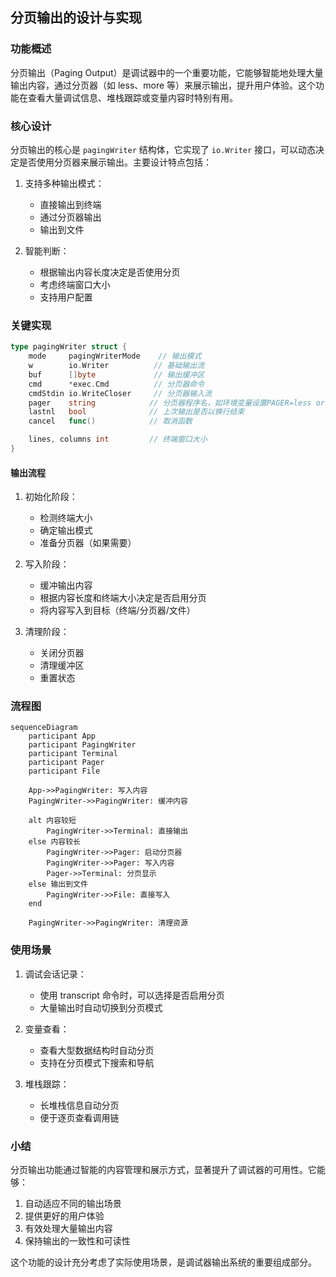 ## 分页输出的设计与实现

### 功能概述

分页输出（Paging Output）是调试器中的一个重要功能，它能够智能地处理大量输出内容，通过分页器（如 less、more 等）来展示输出，提升用户体验。这个功能在查看大量调试信息、堆栈跟踪或变量内容时特别有用。

### 核心设计

分页输出的核心是 `pagingWriter` 结构体，它实现了 `io.Writer` 接口，可以动态决定是否使用分页器来展示输出。主要设计特点包括：

1. 支持多种输出模式：

   - 直接输出到终端
   - 通过分页器输出
   - 输出到文件
2. 智能判断：

   - 根据输出内容长度决定是否使用分页
   - 考虑终端窗口大小
   - 支持用户配置

### 关键实现

```go
type pagingWriter struct {
    mode     pagingWriterMode    // 输出模式
    w        io.Writer          // 基础输出流
    buf      []byte             // 输出缓冲区
    cmd      *exec.Cmd          // 分页器命令
    cmdStdin io.WriteCloser     // 分页器输入流
    pager    string            // 分页器程序名，如环境变量设置PAGER=less or PAGER=more
    lastnl   bool              // 上次输出是否以换行结束
    cancel   func()            // 取消函数

    lines, columns int         // 终端窗口大小
}
```

#### 输出流程

1. 初始化阶段：

   - 检测终端大小
   - 确定输出模式
   - 准备分页器（如果需要）
2. 写入阶段：

   - 缓冲输出内容
   - 根据内容长度和终端大小决定是否启用分页
   - 将内容写入到目标（终端/分页器/文件）
3. 清理阶段：

   - 关闭分页器
   - 清理缓冲区
   - 重置状态

### 流程图

```mermaid
sequenceDiagram
    participant App
    participant PagingWriter
    participant Terminal
    participant Pager
    participant File

    App->>PagingWriter: 写入内容
    PagingWriter->>PagingWriter: 缓冲内容
  
    alt 内容较短
        PagingWriter->>Terminal: 直接输出
    else 内容较长
        PagingWriter->>Pager: 启动分页器
        PagingWriter->>Pager: 写入内容
        Pager->>Terminal: 分页显示
    else 输出到文件
        PagingWriter->>File: 直接写入
    end
  
    PagingWriter->>PagingWriter: 清理资源
```

### 使用场景

1. 调试会话记录：

   - 使用 transcript 命令时，可以选择是否启用分页
   - 大量输出时自动切换到分页模式
2. 变量查看：

   - 查看大型数据结构时自动分页
   - 支持在分页模式下搜索和导航
3. 堆栈跟踪：

   - 长堆栈信息自动分页
   - 便于逐页查看调用链

### 小结

分页输出功能通过智能的内容管理和展示方式，显著提升了调试器的可用性。它能够：

1. 自动适应不同的输出场景
2. 提供更好的用户体验
3. 有效处理大量输出内容
4. 保持输出的一致性和可读性

这个功能的设计充分考虑了实际使用场景，是调试器输出系统的重要组成部分。
